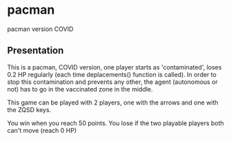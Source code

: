 # pacman
pacman version COVID

## Presentation
This is a pacman, COVID version, one player starts as 'contaminated', loses 0.2 HP regularly (each time deplacements() function is called).
In order to stop this contamination and prevents any other, the agent (autonomous or not) has to go in the vaccinated zone in the middle.

This game can be played with 2 players, one with the arrows and one with the ZQSD keys.

You win when you reach 50 points.
You lose if the two playable players both can't move (reach 0 HP)